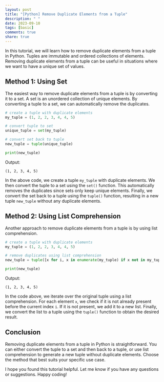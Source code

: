 ```yaml
---
layout: post
title: "[Python] Remove Duplicate Elements from a Tuple"
description: " "
date: 2023-09-10
tags: [basic]
comments: true
share: true
---
```


In this tutorial, we will learn how to remove duplicate elements from a tuple in Python. Tuples are immutable and ordered collections of elements. Removing duplicate elements from a tuple can be useful in situations where we want to have a unique set of values.

## Method 1: Using Set

The easiest way to remove duplicate elements from a tuple is by converting it to a set. A set is an unordered collection of unique elements. By converting a tuple to a set, we can automatically remove the duplicates.

```python
# create a tuple with duplicate elements
my_tuple = (1, 2, 2, 3, 4, 4, 5)

# convert tuple to set
unique_tuple = set(my_tuple)

# convert set back to tuple
new_tuple = tuple(unique_tuple)

print(new_tuple)
```

Output:
```
(1, 2, 3, 4, 5)
```

In the above code, we create a tuple `my_tuple` with duplicate elements. We then convert the tuple to a set using the `set()` function. This automatically removes the duplicates since sets only keep unique elements. Finally, we convert the set back to a tuple using the `tuple()` function, resulting in a new tuple `new_tuple` without any duplicate elements.

## Method 2: Using List Comprehension

Another approach to remove duplicate elements from a tuple is by using list comprehension.

```python
# create a tuple with duplicate elements
my_tuple = (1, 2, 2, 3, 4, 4, 5)

# remove duplicates using list comprehension
new_tuple = tuple([x for i, x in enumerate(my_tuple) if x not in my_tuple[:i]])

print(new_tuple)
```

Output:
```
(1, 2, 3, 4, 5)
```

In the code above, we iterate over the original tuple using a list comprehension. For each element `x`, we check if it is not already present before the current index `i`. If it is not present, we add it to a new list. Finally, we convert the list to a tuple using the `tuple()` function to obtain the desired result.

## Conclusion

Removing duplicate elements from a tuple in Python is straightforward. You can either convert the tuple to a set and then back to a tuple, or use list comprehension to generate a new tuple without duplicate elements. Choose the method that best suits your specific use case.

I hope you found this tutorial helpful. Let me know if you have any questions or suggestions. Happy coding!